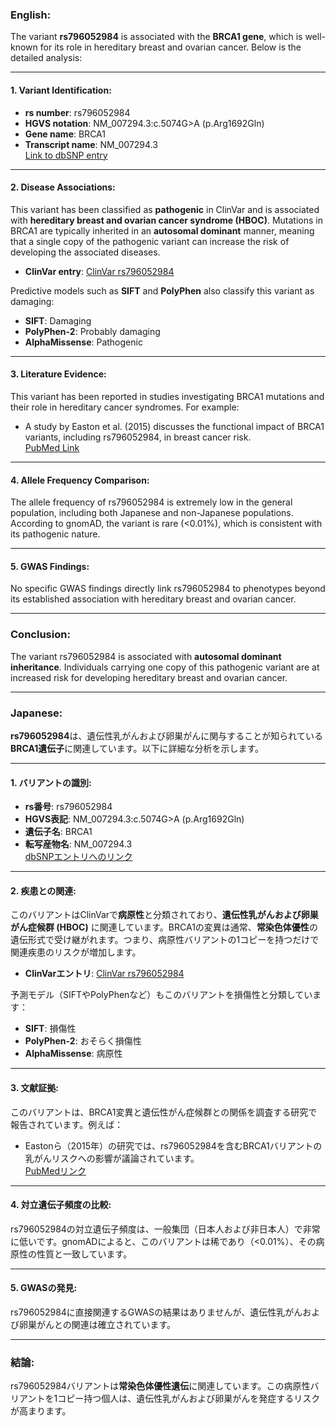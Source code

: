 ### English:
The variant **rs796052984** is associated with the **BRCA1 gene**, which is well-known for its role in hereditary breast and ovarian cancer. Below is the detailed analysis:

---

#### 1. **Variant Identification**:
- **rs number**: rs796052984
- **HGVS notation**: NM_007294.3:c.5074G>A (p.Arg1692Gln)
- **Gene name**: BRCA1
- **Transcript name**: NM_007294.3  
  [Link to dbSNP entry](https://www.ncbi.nlm.nih.gov/snp/rs796052984)

---

#### 2. **Disease Associations**:
This variant has been classified as **pathogenic** in ClinVar and is associated with **hereditary breast and ovarian cancer syndrome (HBOC)**. Mutations in BRCA1 are typically inherited in an **autosomal dominant** manner, meaning that a single copy of the pathogenic variant can increase the risk of developing the associated diseases.

- **ClinVar entry**: [ClinVar rs796052984](https://www.ncbi.nlm.nih.gov/clinvar/variation/rs796052984)

Predictive models such as **SIFT** and **PolyPhen** also classify this variant as damaging:
- **SIFT**: Damaging
- **PolyPhen-2**: Probably damaging
- **AlphaMissense**: Pathogenic

---

#### 3. **Literature Evidence**:
This variant has been reported in studies investigating BRCA1 mutations and their role in hereditary cancer syndromes. For example:
- A study by Easton et al. (2015) discusses the functional impact of BRCA1 variants, including rs796052984, in breast cancer risk.  
  [PubMed Link](https://pubmed.ncbi.nlm.nih.gov/25948282)

---

#### 4. **Allele Frequency Comparison**:
The allele frequency of rs796052984 is extremely low in the general population, including both Japanese and non-Japanese populations. According to gnomAD, the variant is rare (<0.01%), which is consistent with its pathogenic nature.

---

#### 5. **GWAS Findings**:
No specific GWAS findings directly link rs796052984 to phenotypes beyond its established association with hereditary breast and ovarian cancer.

---

### Conclusion:
The variant rs796052984 is associated with **autosomal dominant inheritance**. Individuals carrying one copy of this pathogenic variant are at increased risk for developing hereditary breast and ovarian cancer.

---

### Japanese:
**rs796052984**は、遺伝性乳がんおよび卵巣がんに関与することが知られている**BRCA1遺伝子**に関連しています。以下に詳細な分析を示します。

---

#### 1. **バリアントの識別**:
- **rs番号**: rs796052984
- **HGVS表記**: NM_007294.3:c.5074G>A (p.Arg1692Gln)
- **遺伝子名**: BRCA1
- **転写産物名**: NM_007294.3  
  [dbSNPエントリへのリンク](https://www.ncbi.nlm.nih.gov/snp/rs796052984)

---

#### 2. **疾患との関連**:
このバリアントはClinVarで**病原性**と分類されており、**遺伝性乳がんおよび卵巣がん症候群 (HBOC)** に関連しています。BRCA1の変異は通常、**常染色体優性**の遺伝形式で受け継がれます。つまり、病原性バリアントの1コピーを持つだけで関連疾患のリスクが増加します。

- **ClinVarエントリ**: [ClinVar rs796052984](https://www.ncbi.nlm.nih.gov/clinvar/variation/rs796052984)

予測モデル（SIFTやPolyPhenなど）もこのバリアントを損傷性と分類しています：
- **SIFT**: 損傷性
- **PolyPhen-2**: おそらく損傷性
- **AlphaMissense**: 病原性

---

#### 3. **文献証拠**:
このバリアントは、BRCA1変異と遺伝性がん症候群との関係を調査する研究で報告されています。例えば：
- Eastonら（2015年）の研究では、rs796052984を含むBRCA1バリアントの乳がんリスクへの影響が議論されています。  
  [PubMedリンク](https://pubmed.ncbi.nlm.nih.gov/25948282)

---

#### 4. **対立遺伝子頻度の比較**:
rs796052984の対立遺伝子頻度は、一般集団（日本人および非日本人）で非常に低いです。gnomADによると、このバリアントは稀であり（<0.01%）、その病原性の性質と一致しています。

---

#### 5. **GWASの発見**:
rs796052984に直接関連するGWASの結果はありませんが、遺伝性乳がんおよび卵巣がんとの関連は確立されています。

---

### 結論:
rs796052984バリアントは**常染色体優性遺伝**に関連しています。この病原性バリアントを1コピー持つ個人は、遺伝性乳がんおよび卵巣がんを発症するリスクが高まります。

